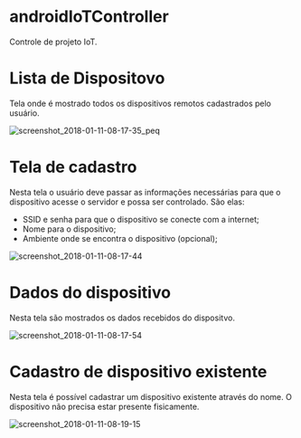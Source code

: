 # androidIoTController
Controle de projeto IoT.

# Lista de Dispositovo
Tela onde é mostrado todos os dispositivos remotos cadastrados pelo usuário.

![screenshot_2018-01-11-08-17-35_peq](https://user-images.githubusercontent.com/38132109/38768811-8d594904-3fcf-11e8-8107-ccded938b2f8.png)


# Tela de cadastro
Nesta tela o usuário deve passar as informações necessárias para que o dispositivo acesse o servidor e possa ser controlado. São elas:
- SSID e senha para que o dispositivo se conecte com a internet;
- Nome para o dispositivo;
- Ambiente onde se encontra o dispositivo (opcional);

![screenshot_2018-01-11-08-17-44](https://user-images.githubusercontent.com/38132109/38768812-8d76f4fe-3fcf-11e8-8787-e77f108d84f5.png)


# Dados do dispositivo
Nesta tela são mostrados os dados recebidos do dispositvo.

![screenshot_2018-01-11-08-17-54](https://user-images.githubusercontent.com/38132109/38768813-8d94c434-3fcf-11e8-9170-a264ac985cf2.png)

# Cadastro de dispositivo existente
Nesta tela é possível cadastrar um dispositivo existente através do nome. O dispositivo não precisa estar presente fisicamente.

![screenshot_2018-01-11-08-19-15](https://user-images.githubusercontent.com/38132109/38768814-8db09f9c-3fcf-11e8-9931-50df4c57c09c.png)


